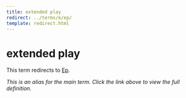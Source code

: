 ```yaml
---
title: extended play
redirect: ../terms/e/ep/
template: redirect.html
---
```


# extended play

This term redirects to [Ep](../terms/e/ep/).

*This is an alias for the main term. Click the link above to view the full definition.*
